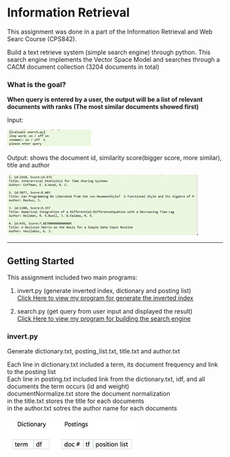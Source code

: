 # Information Retrieval

This assignment was done in a part of the Information Retrieval and Web Searc Course (CPS842).

Build a text retrieve system (simple search engine) through python. This search engine implements the Vector Space Model and searches through a CACM document collection (3204 documents in total)

### What is the goal?
**When query is entered by a user, the output will be a list of relevant documents with ranks (The most similar documents showed first)**

Input:

![alt text](https://github.com/wing9413/Python_InformationRetrieval/blob/master/Pictures/input.jpg)

Output: shows the document id, similarity score(bigger score, more similar), title and author

![alt text](https://github.com/wing9413/Python_InformationRetrieval/blob/master/Pictures/output.jpg)

---------------------------------------------------

## Getting Started

This assignment included two main programs:

1. invert.py (generate inverted index, dictionary and posting list) </br>
[Click Here to view my program for generate the inverted index](https://github.com/wing9413/Python_InformationRetrieval/blob/master/MyProject/invert.py)

2. search.py (get query from user input and displayed the result) </br>
[Click Here to view my program for building the search engine](https://github.com/wing9413/Python_InformationRetrieval/blob/master/MyProject/search.py)


### invert.py

Generate dictionary.txt, posting_list.txt, title.txt and author.txt

Each line in dictionary.txt included a term, its document frequency and link to the posting list </br>
Each line in posting.txt included link from the dictionary.txt, idf, and all documents the term occurs (id and weight) </br>
documentNormalize.txt store the document normalization </br>
in the title.txt stores the title for each documents </br>
in the author.txt sotres the author name for each documents </br>

![alt text](https://github.com/wing9413/Python_InformationRetrieval/blob/master/Pictures/inverted_index.jpg)






